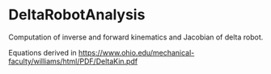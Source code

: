 # DeltaRobotAnalysis
Computation of inverse and forward kinematics and Jacobian of delta robot.

Equations derived in https://www.ohio.edu/mechanical-faculty/williams/html/PDF/DeltaKin.pdf
